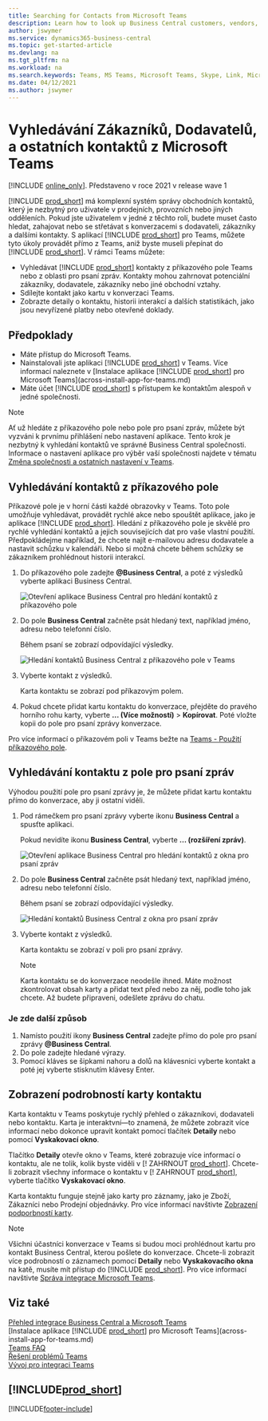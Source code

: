 ```yaml
---
title: Searching for Contacts from Microsoft Teams 
description: Learn how to look up Business Central customers, vendors, and other contacts from Microsoft Teams.
author: jswymer
ms.service: dynamics365-business-central
ms.topic: get-started-article
ms.devlang: na
ms.tgt_pltfrm: na
ms.workload: na
ms.search.keywords: Teams, MS Teams, Microsoft Teams, Skype, Link, Microsoft 365, contacts, search, messaging extensions
ms.date: 04/12/2021
ms.author: jswymer
---
```


# Vyhledávání Zákazníků, Dodavatelů, a ostatních kontaktů z Microsoft Teams

[!INCLUDE [online_only](includes/online_only.md)]. Představeno v roce 2021 v release wave 1

[!INCLUDE [prod_short](includes/prod_short.md)] má komplexní systém správy obchodních kontaktů, který je nezbytný pro uživatele v prodejních, provozních nebo jiných odděleních. Pokud jste uživatelem v jedné z těchto rolí, budete muset často hledat, zahajovat nebo se střetávat s konverzacemi s dodavateli, zákazníky a dalšími kontakty. S aplikací [!INCLUDE [prod_short](includes/prod_short.md)] pro Teams, můžete tyto úkoly provádět přímo z Teams, aniž byste museli přepínat do [!INCLUDE [prod_short](includes/prod_short.md)]. V rámci Teams můžete:

- Vyhledávat [!INCLUDE [prod_short](includes/prod_short.md)] kontakty z příkazového pole Teams nebo z oblasti pro psaní zpráv. Kontakty mohou zahrnovat potenciální zákazníky, dodavatele, zákazníky nebo jiné obchodní vztahy.
- Sdílejte kontakt jako kartu v konverzaci Teams.
- Zobrazte detaily o kontaktu, historii interakcí a dalších statistikách, jako jsou nevyřízené platby nebo otevřené doklady.

## Předpoklady

- Máte přístup do Microsoft Teams.
- Nainstalovali jste aplikaci [!INCLUDE [prod_short](includes/prod_short.md)] v Teams. Více informací naleznete v [Instalace aplikace [!INCLUDE [prod_short](includes/prod_short.md)] pro Microsoft Teams](across-install-app-for-teams.md)
- Máte účet [!INCLUDE [prod_short](includes/prod_short.md)] s přístupem ke kontaktům alespoň v jedné společnosti.

> [!NOTE]
> Ať už hledáte z příkazového pole nebo pole pro psaní zpráv, můžete být vyzváni k prvnímu přihlášení nebo nastavení aplikace. Tento krok je nezbytný k vyhledání kontaktů ve správné Business Central společnosti. Informace o nastavení aplikace pro výběr vaší společnosti najdete v tématu [Změna společnosti a ostatních nastavení v Teams](across-teams-settings.md).

## Vyhledávání kontaktů z příkazového pole

Příkazové pole je v horní části každé obrazovky v Teams. Toto pole umožňuje vyhledávat, provádět rychlé akce nebo spouštět aplikace, jako je aplikace [!INCLUDE [prod_short](includes/prod_short.md)]. Hledání z příkazového pole je skvělé pro rychlé vyhledání kontaktů a jejich souvisejících dat pro vaše vlastní použití. Předpokládejme například, že chcete najít e-mailovou adresu dodavatele a nastavit schůzku v kalendáři. Nebo si možná chcete během schůzky se zákazníkem prohlédnout historii interakcí.

1. Do příkazového pole zadejte **@Business Central**, a poté z výsledků vyberte aplikaci Business Central.

   ![Otevření aplikace Business Central pro hledání kontaktů z příkazového pole](media/teams-contacts-command-1.png)

2. Do pole **Business Central** začněte psát hledaný text, například jméno, adresu nebo telefonní číslo.

   Během psaní se zobrazí odpovídající výsledky.

   ![Hledání kontaktů Business Central z příkazového pole v Teams](media/teams-contacts-command-2.png)
3. Vyberte kontakt z výsledků.

   Karta kontaktu se zobrazí pod příkazovým polem.

4. Pokud chcete přidat kartu kontaktu do konverzace, přejděte do pravého horního rohu karty, vyberte **... (Více možností)** > **Kopírovat**. Poté vložte kopii do pole pro psaní zprávy konverzace.

Pro více informací o příkazovém poli v Teams bežte na [Teams - Použití příkazového pole](https://support.microsoft.com/en-us/office/use-the-command-box-13c4e429-7324-4886-b377-5dbed539193b).

## Vyhledávání kontaktu z pole pro psaní zpráv

Výhodou použití pole pro psaní zprávy je, že můžete přidat kartu kontaktu přímo do konverzace, aby ji ostatní viděli.

1. Pod rámečkem pro psaní zprávy vyberte ikonu **Business Central** a spusťte aplikaci.

   Pokud nevidíte ikonu **Business Central**, vyberte **... (rozšíření zpráv)**.

   ![Otevření aplikace Business Central pro hledání kontaktů z okna pro psaní zpráv](media/teams-contacts-message-box.png)

2. Do pole **Business Central** začněte psát hledaný text, například jméno, adresu nebo telefonní číslo.

   Během psaní se zobrazí odpovídající výsledky.

   ![Hledání kontaktů Business Central z okna pro psaní zpráv](media/teams-contacts-5.png)
3. Vyberte kontakt z výsledků.

   Karta kontaktu se zobrazí v poli pro psaní zprávy.

   > [!NOTE]
   > Karta kontaktu se do konverzace neodešle ihned. Máte možnost zkontrolovat obsah karty a přidat text před nebo za něj, podle toho jak chcete. Až budete připraveni, odešlete zprávu do chatu.

### Je zde další způsob

1. Namísto použití ikony **Business Central** zadejte přímo do pole pro psaní zprávy **@Business Central**.
2. Do pole zadejte hledané výrazy.
3. Pomocí kláves se šipkami nahoru a dolů na klávesnici vyberte kontakt a poté jej vyberte stisknutím klávesy Enter.

## Zobrazení podrobností karty kontaktu

Karta kontaktu v Teams poskytuje rychlý přehled o zákazníkovi, dodavateli nebo kontaktu. Karta je interaktvní&mdash;to znamená, že můžete zobrazit více informací nebo dokonce upravit kontakt pomocí tlačítek **Detaily** nebo pomocí **Vyskakovací okno**.

Tlačítko **Detaily** otevře okno v Teams, které zobrazuje více informací o kontaktu, ale ne tolik, kolik byste viděli v [! ZAHRNOUT [prod_short](includes/prod_short.md)]. Chcete-li zobrazit všechny informace o kontaktu v [! ZAHRNOUT [prod_short](includes/prod_short.md)], vyberte tlačítko **Vyskakovací okno**.

Karta kontaktu funguje stejně jako karty pro záznamy, jako je Zboží, Zákazníci nebo Prodejní objednávky. Pro více informací navštivte [Zobrazení podporbností karty](across-working-with-teams.md#view-card-details).

> [!NOTE]
> Všichni účastníci konverzace v Teams si budou moci prohlédnout kartu pro kontakt Business Central, kterou pošlete do konverzace. Chcete-li zobrazit více podrobností o záznamech pomocí **Detaily** nebo **Vyskakovacího okna** na katě, musíte mít přístup do [!INCLUDE [prod_short](includes/prod_short.md)]. Pro více informací navštivte [Správa integrace Microsoft Teams](admin-teams-integration.md#minimum-requirements-1).

## Viz také

[Přehled integrace Business Central a Microsoft Teams](across-teams-overview.md)  
[Instalace aplikace [!INCLUDE [prod_short](includes/prod_short.md)] pro Microsoft Teams](across-install-app-for-teams.md)  
[Teams FAQ](teams-faq.md)  
[Řešení problémů Teams](admin-teams-troubleshooting.md)  
[Vývoj pro integraci Teams](/dynamics365/business-central/dev-itpro/developer/devenv-develop-for-teams)

## [!INCLUDE[prod_short](includes/free_trial_md.md)]


[!INCLUDE[footer-include](includes/footer-banner.md)]